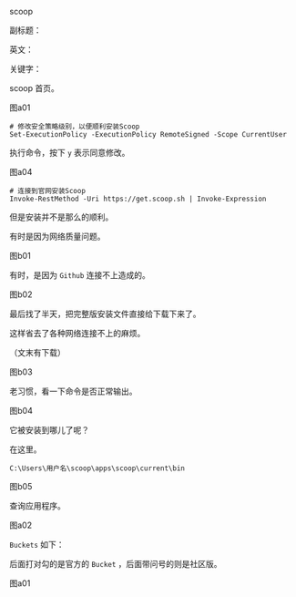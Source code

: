 scoop

副标题：

英文：

关键字：





scoop 首页。

图a01



```
# 修改安全策略级别，以便顺利安装Scoop
Set-ExecutionPolicy -ExecutionPolicy RemoteSigned -Scope CurrentUser
```

执行命令，按下 `y` 表示同意修改。

图a04



```
# 连接到官网安装Scoop
Invoke-RestMethod -Uri https://get.scoop.sh | Invoke-Expression
```



但是安装并不是那么的顺利。

有时是因为网络质量问题。

图b01



有时，是因为 `Github` 连接不上造成的。

图b02



最后找了半天，把完整版安装文件直接给下载下来了。

这样省去了各种网络连接不上的麻烦。

（文末有下载）

图b03



老习惯，看一下命令是否正常输出。

图b04



它被安装到哪儿了呢？

在这里。

```
C:\Users\用户名\scoop\apps\scoop\current\bin
```

图b05





查询应用程序。

图a02



`Buckets` 如下：

后面打对勾的是官方的 `Bucket` ，后面带问号的则是社区版。

图a01



